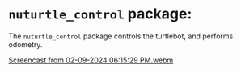 # `nuturtle_control` package:
The `nuturtle_control` package controls the turtlebot, and performs odometry.

[Screencast from 02-09-2024 06:15:29 PM.webm](https://github.com/ME495-Navigation/slam-project-GogiPuttar/assets/59332714/dd086773-482d-457e-9400-d2925fd3fb7c)


